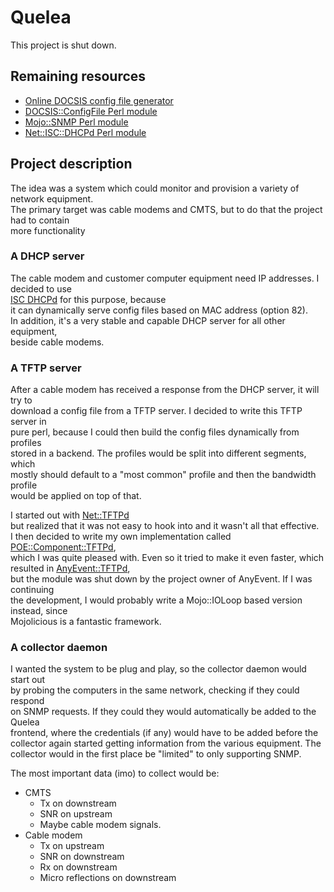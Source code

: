 Quelea
======

This project is shut down.

Remaining resources
-------------------

* [Online DOCSIS config file generator](//home.thorsen.pm/services/docsis/)
* [DOCSIS::ConfigFile Perl module](https://metacpan.org/release/DOCSIS-ConfigFile)
* [Mojo::SNMP Perl module](https://metacpan.org/release/Mojo-SNMP)
* [Net::ISC::DHCPd Perl module](https://metacpan.org/release/Net-ISC-DHCPd)

Project description
-------------------

The idea was a system which could monitor and provision a variety of network equipment.  
The primary target was cable modems and CMTS, but to do that the project had to contain  
more functionality

### A DHCP server

The cable modem and customer computer equipment need IP addresses. I decided to use  
[ISC DHCPd](https://www.isc.org/software/dhcp) for this purpose, because  
it can dynamically serve config files based on MAC address (option 82).  
In addition, it's a very stable and capable DHCP server for all other equipment,  
beside cable modems.

### A TFTP server

After a cable modem has received a response from the DHCP server, it will try to  
download a config file from a TFTP server. I decided to write this TFTP server in  
pure perl, because I could then build the config files dynamically from profiles  
stored in a backend. The profiles would be split into different segments, which  
mostly should default to a "most common" profile and then the bandwidth profile  
would be applied on top of that.

I started out with [Net::TFTPd](https://metacpan.org/module/Net::TFTPd)  
but realized that it was not easy to hook into and it wasn't all that effective.  
I then decided to write my own implementation called [POE::Component::TFTPd](https://metacpan.org/module/POE::Component::TFTPd),  
which I was quite pleased with. Even so it tried to make it even faster, which  
resulted in [AnyEvent::TFTPd](https://metacpan.org/module/AnyEvent::TFTPd),  
but the module was shut down by the project owner of AnyEvent. If I was continuing  
the development, I would probably write a Mojo::IOLoop based version instead, since  
Mojolicious is a fantastic framework.

### A collector daemon

I wanted the system to be plug and play, so the collector daemon would start out  
by probing the computers in the same network, checking if they could respond  
on SNMP requests. If they could they would automatically be added to the Quelea  
frontend, where the credentials (if any) would have to be added before the  
collector again started getting information from the various equipment. The  
collector would in the first place be "limited" to only supporting SNMP.

The most important data (imo) to collect would be:

* CMTS
  * Tx on downstream
  * SNR on upstream
  * Maybe cable modem signals.
* Cable modem
  * Tx on upstream
  * SNR on downstream
  * Rx on downstream
  * Micro reflections on downstream
